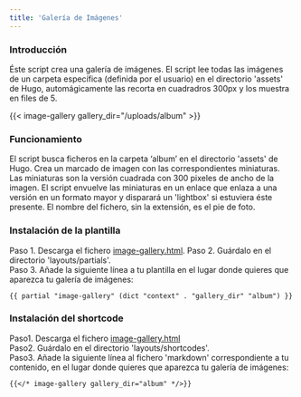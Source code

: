 ```yaml
---
title: 'Galería de Imágenes'
---
```


### Introducción

Éste script crea una galería de imágenes. El script lee todas las imágenes de un carpeta específica (definida por el usuario) en el directorio 'assets' de Hugo, automágicamente
las recorta en cuadradros 300px y los muestra en files de 5. 

{{< image-gallery gallery_dir="/uploads/album" >}}

### Funcionamiento

El script busca ficheros en la carpeta ‘album’  en el directorio 'assets' de Hugo.  Crea un marcado de imagen con las correspondientes miniaturas. Las miniaturas son la versión cuadrada con
300 pixeles de ancho de la imagen. El script envuelve las miniaturas en un enlace que enlaza a una versión en un formato mayor y disparará un 'lightbox' si estuviera éste
presente. El nombre del fichero, sin la extensión, es el pie de foto.

### Instalación de la plantilla

Paso 1. Descarga el fichero  [image-gallery.html](https://raw.githubusercontent.com/jhvanderschee/hugocodex/main/layouts/partials/image-gallery.html).
Paso 2. Guárdalo en el directorio 'layouts/partials'.  
Paso 3. Añade la siguiente línea a tu plantilla en el lugar donde quieres que aparezca tu galería de imágenes: 
```
{{ partial "image-gallery" (dict "context" . "gallery_dir" "album") }}
```

### Instalación del shortcode 

Paso1. Descarga el fichero [image-gallery.html](https://raw.githubusercontent.com/jhvanderschee/hugocodex/main/layouts/shortcodes/image-gallery.html)  
Paso2. Guárdalo en el directorio 'layouts/shortcodes'.  
Paso3. Añade la siguiente línea  al fichero 'markdown' correspondiente a tu contenido, en el lugar donde quieres que aparezca tu galería de imágenes:  

```
{{</* image-gallery gallery_dir="album" */>}}
```

